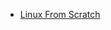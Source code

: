 - [Linux From Scratch](https://www.linuxfromscratch.org/lfs/downloads/stable-systemd/LFS-11.2-SYSTEMD-BOOK.pdf)